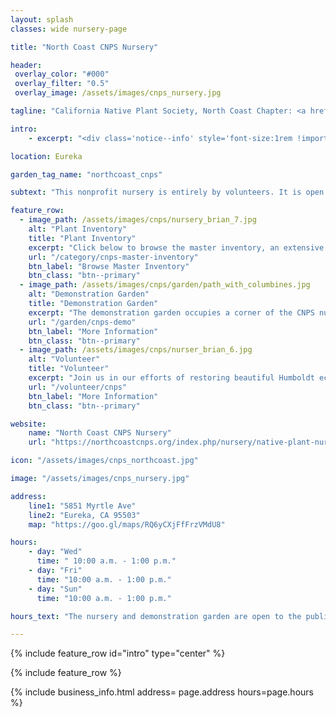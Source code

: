 ```yaml
---
layout: splash
classes: wide nursery-page

title: "North Coast CNPS Nursery"

header:
 overlay_color: "#000"
 overlay_filter: "0.5"
 overlay_image: /assets/images/cnps_nursery.jpg

tagline: "California Native Plant Society, North Coast Chapter: <a href='https://northcoastcnps.org'>See Website</a>"

intro: 
    - excerpt: "<div class='notice--info' style='font-size:1rem !important; margin-top: 0px !important'>Our <a href='/cnps_2022_spring_sale/'>Spring 2022 Plant Sale</a> has concluded. Please contact us with any questions regarding plant purchases.</div>This non-profit volunteer-run nursery is open to the public for plant sales weekly during Volunteer Hours. The nursery additionally hosts two seasonal sales a year in the Fall and Spring in which hundreds of Humboldt County native and California native plants are offered."

location: Eureka

garden_tag_name: "northcoast_cnps"

subtext: "This nonprofit nursery is entirely by volunteers. It is open 3 days a week during Volunteer Hours and also has two large seasonal plant sales."

feature_row:
  - image_path: /assets/images/cnps/nursery_brian_7.jpg
    alt: "Plant Inventory"
    title: "Plant Inventory"
    excerpt: "Click below to browse the master inventory, an extensive list of plants that have been offered at this nursery in the recent past."
    url: "/category/cnps-master-inventory"
    btn_label: "Browse Master Inventory"
    btn_class: "btn--primary"
  - image_path: /assets/images/cnps/garden/path_with_columbines.jpg
    alt: "Demonstration Garden"
    title: "Demonstration Garden"
    excerpt: "The demonstration garden occupies a corner of the CNPS nursery and is a valuable example of what homeowners can accomplish on a small suburban lot."
    url: "/garden/cnps-demo"
    btn_label: "More Information"
    btn_class: "btn--primary"
  - image_path: /assets/images/cnps/nurser_brian_6.jpg
    alt: "Volunteer"
    title: "Volunteer"
    excerpt: "Join us in our efforts of restoring beautiful Humboldt ecosystems by providing affordable native plants for the home gardener."
    url: "/volunteer/cnps"
    btn_label: "More Information"
    btn_class: "btn--primary"

website: 
    name: "North Coast CNPS Nursery"
    url: "https://northcoastcnps.org/index.php/nursery/native-plant-nursery"

icon: "/assets/images/cnps_northcoast.jpg" 

image: "/assets/images/cnps_nursery.jpg"

address:
    line1: "5851 Myrtle Ave"
    line2: "Eureka, CA 95503" 
    map: "https://goo.gl/maps/RQ6yCXjFfFrzVMdU8"

hours:
    - day: "Wed"
      time: " 10:00 a.m. - 1:00 p.m."
    - day: "Fri"
      time: "10:00 a.m. - 1:00 p.m."
    - day: "Sun"
      time: "10:00 a.m. - 1:00 p.m."

hours_text: "The nursery and demonstration garden are open to the public during Volunteer Hours. Plant sales are currently on hold until the <a href='/cnps_2022_spring_sale'>Spring Plant Sale</a>."

---
```

{% include feature_row id="intro" type="center" %}

{% include feature_row %}

{% include business_info.html 
    address= page.address
    hours=page.hours
%}
